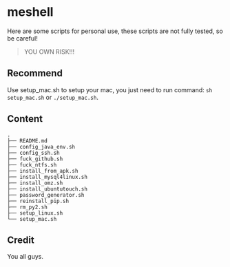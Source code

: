 # meshell 

Here are some scripts for personal use, these scripts are not fully tested, so be careful! 

> YOU OWN RISK!!!

## Recommend

Use setup_mac.sh to setup your mac, you just need to run command: `sh setup_mac.sh` or `./setup_mac.sh`.

## Content

```Shell
.
├── README.md
├── config_java_env.sh
├── config_ssh.sh
├── fuck_github.sh
├── fuck_ntfs.sh
├── install_from_apk.sh
├── install_mysql4linux.sh
├── install_omz.sh
├── install_ubuntutouch.sh
├── password_generator.sh
├── reinstall_pip.sh
├── rm_py2.sh
├── setup_linux.sh
└── setup_mac.sh
```

## Credit

You all guys.
